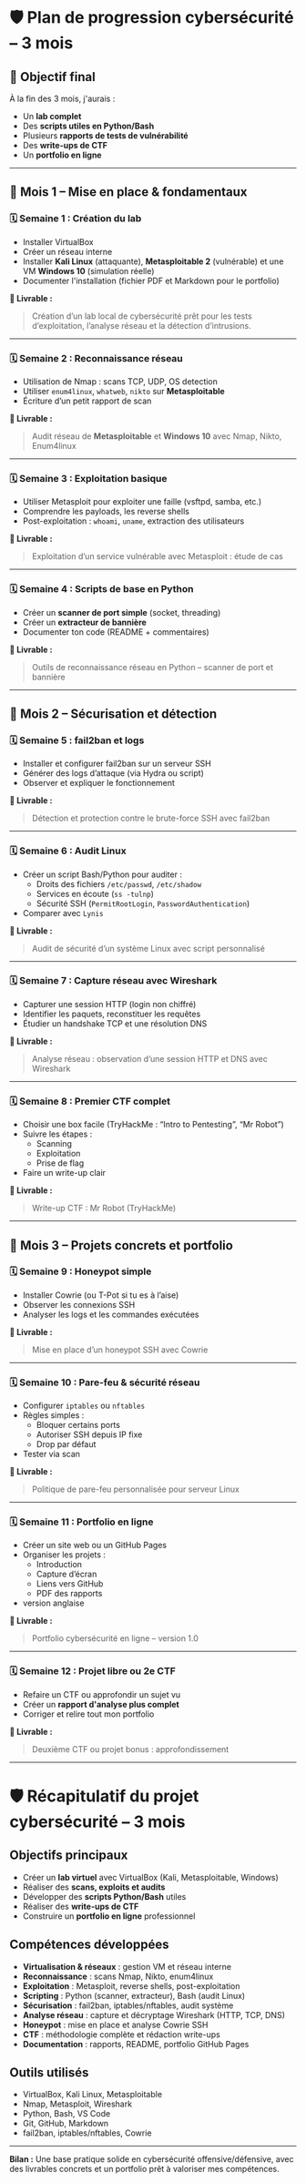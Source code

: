 # 🛡️ Plan de progression cybersécurité – 3 mois

## 🎯 Objectif final

À la fin des 3 mois, j'aurais :
- Un **lab complet**
- Des **scripts utiles en Python/Bash**
- Plusieurs **rapports de tests de vulnérabilité**
- Des **write-ups de CTF**
- Un **portfolio en ligne**

---

## 🔽 Mois 1 – Mise en place & fondamentaux

### 🗓️ Semaine 1 : Création du lab
- Installer VirtualBox
- Créer un réseau interne
- Installer **Kali Linux** (attaquante), **Metasploitable 2** (vulnérable) et une VM **Windows 10** (simulation réelle)
- Documenter l'installation (fichier PDF et Markdown pour le portfolio)

**📌 Livrable :**
> Création d’un lab local de cybersécurité prêt pour les tests d’exploitation, l’analyse réseau et la détection d’intrusions.

---

### 🗓️ Semaine 2 : Reconnaissance réseau
- Utilisation de Nmap : scans TCP, UDP, OS detection
- Utiliser `enum4linux`, `whatweb`, `nikto` sur **Metasploitable**
- Écriture d’un petit rapport de scan

**📌 Livrable :**
> Audit réseau de **Metasploitable** et **Windows 10** avec Nmap, Nikto, Enum4linux

---

### 🗓️ Semaine 3 : Exploitation basique
- Utiliser Metasploit pour exploiter une faille (vsftpd, samba, etc.)
- Comprendre les payloads, les reverse shells
- Post-exploitation : `whoami`, `uname`, extraction des utilisateurs

**📌 Livrable :**
> Exploitation d’un service vulnérable avec Metasploit : étude de cas

---

### 🗓️ Semaine 4 : Scripts de base en Python
- Créer un **scanner de port simple** (socket, threading)
- Créer un **extracteur de bannière**
- Documenter ton code (README + commentaires)

**📌 Livrable :**
> Outils de reconnaissance réseau en Python – scanner de port et bannière

---

## 🧪 Mois 2 – Sécurisation et détection

### 🗓️ Semaine 5 : fail2ban et logs
- Installer et configurer fail2ban sur un serveur SSH
- Générer des logs d’attaque (via Hydra ou script)
- Observer et expliquer le fonctionnement

**📌 Livrable :**
> Détection et protection contre le brute-force SSH avec fail2ban

---

### 🗓️ Semaine 6 : Audit Linux
- Créer un script Bash/Python pour auditer :
  - Droits des fichiers `/etc/passwd`, `/etc/shadow`
  - Services en écoute (`ss -tulnp`)
  - Sécurité SSH (`PermitRootLogin`, `PasswordAuthentication`)
- Comparer avec `Lynis`

**📌 Livrable :**
> Audit de sécurité d’un système Linux avec script personnalisé

---

### 🗓️ Semaine 7 : Capture réseau avec Wireshark
- Capturer une session HTTP (login non chiffré)
- Identifier les paquets, reconstituer les requêtes
- Étudier un handshake TCP et une résolution DNS

**📌 Livrable :**
> Analyse réseau : observation d’une session HTTP et DNS avec Wireshark

---

### 🗓️ Semaine 8 : Premier CTF complet
- Choisir une box facile (TryHackMe : “Intro to Pentesting”, “Mr Robot”)
- Suivre les étapes :
  - Scanning
  - Exploitation
  - Prise de flag
- Faire un write-up clair

**📌 Livrable :**
> Write-up CTF : Mr Robot (TryHackMe)

---

## 🧱 Mois 3 – Projets concrets et portfolio

### 🗓️ Semaine 9 : Honeypot simple
- Installer Cowrie (ou T-Pot si tu es à l’aise)
- Observer les connexions SSH
- Analyser les logs et les commandes exécutées

**📌 Livrable :**
> Mise en place d’un honeypot SSH avec Cowrie

---

### 🗓️ Semaine 10 : Pare-feu & sécurité réseau
- Configurer `iptables` ou `nftables`
- Règles simples :
  - Bloquer certains ports
  - Autoriser SSH depuis IP fixe
  - Drop par défaut
- Tester via scan

**📌 Livrable :**
> Politique de pare-feu personnalisée pour serveur Linux

---

### 🗓️ Semaine 11 : Portfolio en ligne
- Créer un site web ou un GitHub Pages
- Organiser les projets :
  - Introduction
  - Capture d’écran
  - Liens vers GitHub
  - PDF des rapports
- version anglaise

**📌 Livrable :**
> Portfolio cybersécurité en ligne – version 1.0

---

### 🗓️ Semaine 12 : Projet libre ou 2e CTF
- Refaire un CTF ou approfondir un sujet vu
- Créer un **rapport d'analyse plus complet**
- Corriger et relire tout mon portfolio

**📌 Livrable :**
> Deuxième CTF ou projet bonus : approfondissement

---

# 🛡️ Récapitulatif du projet cybersécurité – 3 mois

## Objectifs principaux
- Créer un **lab virtuel** avec VirtualBox (Kali, Metasploitable, Windows)
- Réaliser des **scans, exploits et audits**
- Développer des **scripts Python/Bash** utiles
- Réaliser des **write-ups de CTF**
- Construire un **portfolio en ligne** professionnel

## Compétences développées

- **Virtualisation & réseaux** : gestion VM et réseau interne  
- **Reconnaissance** : scans Nmap, Nikto, enum4linux  
- **Exploitation** : Metasploit, reverse shells, post-exploitation  
- **Scripting** : Python (scanner, extracteur), Bash (audit Linux)  
- **Sécurisation** : fail2ban, iptables/nftables, audit système  
- **Analyse réseau** : capture et décryptage Wireshark (HTTP, TCP, DNS)  
- **Honeypot** : mise en place et analyse Cowrie SSH  
- **CTF** : méthodologie complète et rédaction write-ups  
- **Documentation** : rapports, README, portfolio GitHub Pages  

## Outils utilisés

- VirtualBox, Kali Linux, Metasploitable  
- Nmap, Metasploit, Wireshark  
- Python, Bash, VS Code  
- Git, GitHub, Markdown  
- fail2ban, iptables/nftables, Cowrie  

---

**Bilan :** Une base pratique solide en cybersécurité offensive/défensive, avec des livrables concrets et un portfolio prêt à valoriser mes compétences.